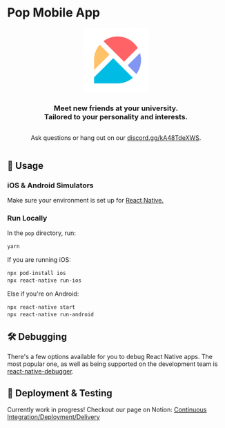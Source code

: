 # Pop Mobile App

<div align="center" style="display:flex;flex-direction:column;">
  <a href="https://popsocial.app">
    <img width="150" src="./assets/bootsplash_logo.png" alt="Pop logo" />
  </a>
  <h3>Meet new friends at your university. <br>Tailored to your personality and interests.</h3>
  <p>Ask questions or hang out on our <a target="_blank" href="https://discord.gg/kA48TdeXWS">discord.gg/kA48TdeXWS</a>.</p>
</div>

## 🚚 Usage

### iOS & Android Simulators

Make sure your environment is set up for [React Native.](https://reactnative.dev/docs/environment-setup)

### Run Locally

In the `pop` directory, run:

```bash
yarn
```

If you are running iOS:

```bash
npx pod-install ios
npx react-native run-ios
```

Else if you're on Android:

```bash
npx react-native start
npx react-native run-android
```

## 🛠 Debugging

There's a few options available for you to debug React Native apps. The most popular one, as well as being supported on the development team is [react-native-debugger](https://github.com/jhen0409/react-native-debugger).

## 🚢 Deployment & Testing

Currently work in progress! Checkout our page on Notion: [Continuous Integration/Deployment/Delivery](https://www.notion.so/Continuous-Integration-Deployment-Delivery-a0ea111fd98b4e1e8feb756875325d5c)
